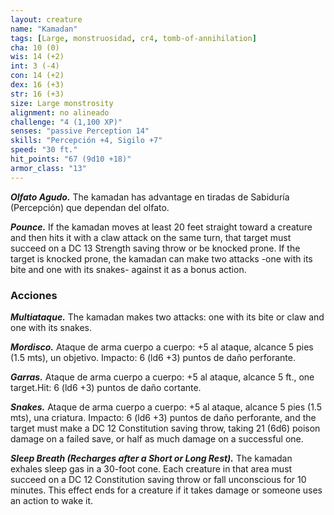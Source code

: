 ```yaml
---
layout: creature
name: "Kamadan"
tags: [Large, monstruosidad, cr4, tomb-of-annihilation]
cha: 10 (0)
wis: 14 (+2)
int: 3 (-4)
con: 14 (+2)
dex: 16 (+3)
str: 16 (+3)
size: Large monstrosity
alignment: no alineado
challenge: "4 (1,100 XP)"
senses: "passive Perception 14"
skills: "Percepción +4, Sigilo +7"
speed: "30 ft."
hit_points: "67 (9d10 +18)"
armor_class: "13"
---
```


***Olfato Agudo.*** The kamadan has advantage en tiradas de Sabiduría (Percepción) que dependan del olfato.

***Pounce.*** If the kamadan moves at least 20 feet straight toward a creature and then hits it with a claw attack on the same turn, that target must succeed on a DC 13 Strength saving throw or be knocked prone. If the target is knocked prone, the kamadan can make two attacks -one with its bite and one with its snakes- against it as a bonus action.

### Acciones

***Multiataque.*** The kamadan makes two attacks: one with its bite or claw and one with its snakes.

***Mordisco.*** Ataque de arma cuerpo a cuerpo: +5 al ataque, alcance 5 pies (1.5 mts), un objetivo. Impacto: 6 (ld6 +3) puntos de daño perforante.

***Garras.*** Ataque de arma cuerpo a cuerpo: +5 al ataque, alcance 5 ft., one target.Hit: 6 (ld6 +3) puntos de daño cortante.

***Snakes.*** Ataque de arma cuerpo a cuerpo: +5 al ataque, alcance 5 pies (1.5 mts), una criatura. Impacto: 6 (ld6 +3) puntos de daño perforante, and the target must make a DC 12 Constitution saving throw, taking 21 (6d6) poison damage on a failed save, or half as much damage on a successful one.

***Sleep Breath (Recharges after a Short or Long Rest).*** The kamadan exhales sleep gas in a 30-foot cone. Each creature in that area must succeed on a DC 12 Constitution saving throw or fall unconscious for 10 minutes. This effect ends for a creature if it takes damage or someone uses an action to wake it.